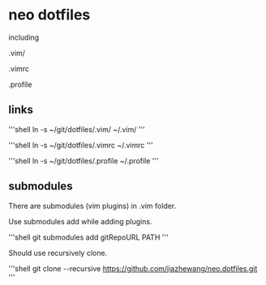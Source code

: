 # neo dotfiles

including

.vim/

.vimrc

.profile

## links

'''shell
ln -s ~/git/dotfiles/.vim/ ~/.vim/
'''

'''shell
ln -s ~/git/dotfiles/.vimrc ~/.vimrc
'''

'''shell
ln -s ~/git/dotfiles/.profile ~/.profile
'''

## submodules

There are submodules (vim plugins) in .vim folder.

Use submodules add while adding plugins.

'''shell
git submodules add gitRepoURL PATH
'''

Should use recursively clone.

'''shell
git clone --recursive https://github.com/jiazhewang/neo.dotfiles.git
'''
